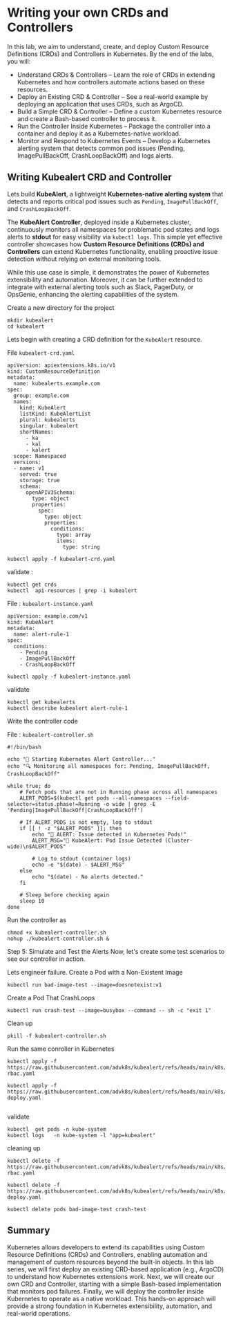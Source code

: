 #  Writing your own CRDs and Controllers 

In this lab, we aim to understand, create, and deploy Custom Resource Definitions (CRDs) and Controllers in Kubernetes. By the end of the labs, you will:

  * Understand CRDs & Controllers – Learn the role of CRDs in extending Kubernetes and how controllers automate actions based on these resources.  
  * Deploy an Existing CRD & Controller – See a real-world example by deploying an application that uses CRDs, such as ArgoCD.  
  * Build a Simple CRD & Controller – Define a custom Kubernetes resource and create a Bash-based controller to process it.  
  * Run the Controller Inside Kubernetes – Package the controller into a container and deploy it as a Kubernetes-native workload.
  * Monitor and Respond to Kubernetes Events – Develop a Kubernetes alerting system that detects common pod issues (Pending, ImagePullBackOff, CrashLoopBackOff) and logs alerts.


## Writing Kubealert CRD and Controller


Lets build  **KubeAlert**, a lightweight **Kubernetes-native alerting system** that detects and reports critical pod issues such as `Pending`, `ImagePullBackOff`, and `CrashLoopBackOff`. 

The **KubeAlert Controller**, deployed inside a Kubernetes cluster, continuously monitors all namespaces for problematic pod states and logs alerts to **stdout** for easy visibility via `kubectl logs`. This simple yet effective controller showcases how **Custom Resource Definitions (CRDs) and Controllers** can extend Kubernetes functionality, enabling proactive issue detection without relying on external monitoring tools.  

While this use case is simple, it demonstrates the power of Kubernetes extensibility and automation. Moreover, it can be further extended to integrate with external alerting tools such as Slack, PagerDuty, or OpsGenie, enhancing the alerting capabilities of the system.


Create a new directory for the project

```
mkdir kubealert
cd kubealert
```

Lets begin with creating a CRD definition for the `KubeAlert` resource.

File `kubealert-crd.yaml`

```
apiVersion: apiextensions.k8s.io/v1
kind: CustomResourceDefinition
metadata:
  name: kubealerts.example.com
spec:
  group: example.com
  names:
    kind: KubeAlert
    listKind: KubeAlertList
    plural: kubealerts
    singular: kubealert
    shortNames:
      - ka
      - kal 
      - kalert
  scope: Namespaced
  versions:
  - name: v1
    served: true
    storage: true
    schema:
      openAPIV3Schema:
        type: object
        properties:
          spec:
            type: object
            properties:
              conditions:
                type: array
                items:
                  type: string
```


```
kubectl apply -f kubealert-crd.yaml
```

validate : 

```
kubectl get crds
kubectl  api-resources | grep -i kubealert
```


File : `kubealert-instance.yaml`

```
apiVersion: example.com/v1
kind: KubeAlert
metadata:
  name: alert-rule-1
spec:
  conditions:
    - Pending
    - ImagePullBackOff
    - CrashLoopBackOff
```

```
kubectl apply -f kubealert-instance.yaml

```

validate 

```
kubectl get kubealerts
kubectl describe kubealert alert-rule-1
```

Write the controller code 

File : `kubealert-controller.sh`

```
#!/bin/bash

echo "🚀 Starting Kubernetes Alert Controller..."
echo "🔍 Monitoring all namespaces for: Pending, ImagePullBackOff, CrashLoopBackOff"

while true; do
    # Fetch pods that are not in Running phase across all namespaces
    ALERT_PODS=$(kubectl get pods --all-namespaces --field-selector=status.phase!=Running -o wide | grep -E 'Pending|ImagePullBackOff|CrashLoopBackOff')

    # If ALERT_PODS is not empty, log to stdout
    if [[ ! -z "$ALERT_PODS" ]]; then
        echo "🚨 ALERT: Issue detected in Kubernetes Pods!"
        ALERT_MSG="🚨 KubeAlert: Pod Issue Detected (Cluster-wide)\n$ALERT_PODS"

        # Log to stdout (container logs)
        echo -e "$(date) - $ALERT_MSG"
    else
        echo "$(date) - No alerts detected."
    fi

    # Sleep before checking again
    sleep 10
done
```

Run the controller as 

```
chmod +x kubealert-controller.sh
nohup ./kubealert-controller.sh &
```


Step 5: Simulate and Test the Alerts
Now, let's create some test scenarios to see our controller in action.


Lets engineer failure. Create a Pod with a Non-Existent Image

```
kubectl run bad-image-test --image=doesnotexist:v1
```

Create a Pod That CrashLoops
```
kubectl run crash-test --image=busybox --command -- sh -c "exit 1"
```

Clean up 

```
pkill -f kubealert-controller.sh

```


Run the same conroller in Kubernetes 

```
kubectl apply -f https://raw.githubusercontent.com/advk8s/kubealert/refs/heads/main/k8s/kubealert-rbac.yaml

kubectl apply -f https://raw.githubusercontent.com/advk8s/kubealert/refs/heads/main/k8s/kubealert-deploy.yaml


```

validate 

```
kubectl  get pods -n kube-system
kubectl logs   -n kube-system -l "app=kubealert"
```


cleaning up 

```
kubectl delete -f https://raw.githubusercontent.com/advk8s/kubealert/refs/heads/main/k8s/kubealert-rbac.yaml

kubectl delete -f https://raw.githubusercontent.com/advk8s/kubealert/refs/heads/main/k8s/kubealert-deploy.yaml

kubectl delete pods bad-image-test crash-test

```

## Summary

Kubernetes allows developers to extend its capabilities using Custom Resource Definitions (CRDs) and Controllers, enabling automation and management of custom resources beyond the built-in objects. In this lab series, we will first deploy an existing CRD-based application (e.g., ArgoCD) to understand how Kubernetes extensions work. Next, we will create our own CRD and Controller, starting with a simple Bash-based implementation that monitors pod failures. Finally, we will deploy the controller inside Kubernetes to operate as a native workload. This hands-on approach will provide a strong foundation in Kubernetes extensibility, automation, and real-world operations.